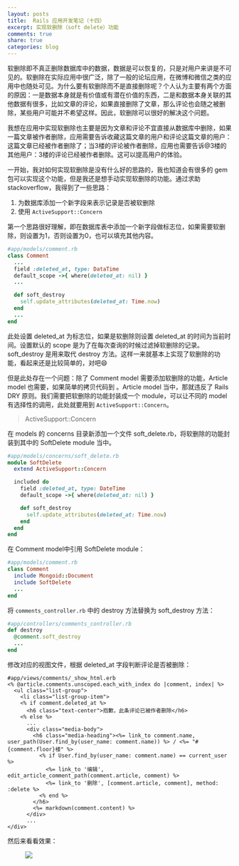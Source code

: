 ```yaml
---
layout: posts
title:  Rails 应用开发笔记（十四）
excerpt: 实现软删除（soft delete）功能
comments: true
share: true
categories: blog
---
```


软删除即不真正删除数据库中的数据，数据是可以恢复的，只是对用户来讲是不可见的。软删除在实际应用中很广泛，除了一般的论坛应用，在微博和微信之类的应用中也随处可见。为什么要有软删除而不是直接删除呢？个人认为主要有两个方面的原因：一是数据本身就是有价值或有潜在价值的东西，二是和数据本身关联的其他数据有很多，比如文章的评论，如果直接删除了文章，那么评论也会随之被删除，某些用户可能并不希望这样。因此，软删除可以很好的解决这个问题。

我想在应用中实现软删除也主要是因为文章和评论不宜直接从数据库中删除，如果一篇文章被作者删除，应用需要告诉收藏这篇文章的用户和评论这篇文章的用户：这篇文章已经被作者删除了；当3楼的评论被作者删除，应用也需要告诉@3楼的其他用户：3楼的评论已经被作者删除。这可以提高用户的体验。

一开始，我对如何实现软删除是没有什么好的思路的，我也知道会有很多的 gem 包可以实现这个功能，但是我还是想手动实现软删除的功能。通过求助 stackoverflow，我得到了一些思路：

1) 为数据库添加一个新字段来表示记录是否被软删除
2) 使用 `ActiveSupport::Concern`

第一个思路很好理解，即在数据库表中添加一个新字段做标志位，如果需要软删除，则设置为1，否则设置为0，也可以填充其他内容。

```ruby
#app/models/comment.rb
class Comment
  ...
  field :deleted_at, type: DataTime
  default_scope ->{ where(deleted_at: nil) }
  ...

  def soft_destroy
    self.update_attributes(deleted_at: Time.now)
  end
  ...
end
```

此处设置 deleted_at 为标志位，如果是软删除则设置 deleted_at 的时间为当前时间。设置默认的 scope 是为了在每次查询的时候过滤掉软删除的记录。soft_destroy 是用来取代 destroy 方法。这样一来就基本上实现了软删除的功能，看起来还是比较简单的，对吧😄

但是此处存在一个问题：除了 Comment model 需要添加软删除的功能，Article model 也需要，如果简单的拷贝代码到 。Article model 当中，那就违反了 Rails DRY 原则。我们需要把软删除的功能封装成一个 module，可以让不同的 model 有选择性的调用，此处就要用到 `ActiveSupport::Concern`。

> ActiveSupport::Concern

在 models 的 concerns 目录新添加一个文件 soft_delete.rb，将软删除的功能封装到其中的 SoftDelete module 当中。

```ruby
#app/models/concerns/soft_delete.rb
module SoftDelete
  extend ActiveSupport::Concern

  included do
    field :deleted_at, type: DateTime
    default_scope ->{ where(deleted_at: nil) }

    def soft_destroy
      self.update_attributes(deleted_at: Time.now)
    end
  end
end
```

在 Comment model中引用 SoftDelete module：

```ruby
#app/models/comment.rb
class Comment
  include Mongoid::Document
  include SoftDelete
  ...
end
```

将 `comments_controller.rb` 中的 destroy 方法替换为 soft_destroy 方法：

```ruby
#app/controllers/comments_controller.rb
def destroy
  @comment.soft_destroy
  ...
end
```

修改对应的视图文件，根据 deleted_at 字段判断评论是否被删除：

```erb
#app/views/comments/_show_html.erb
<% @article.comments.unscoped.each_with_index do |comment, index| %>
  <ul class="list-group">
    <li class="list-group-item">
    <% if comment.deleted_at %>
      <h6 class="text-center">抱歉，此条评论已被作者删除</h6>
    <% else %>
      ...
      <div class="media-body">
        <h6 class="media-heading"><%= link_to comment.name, user_path(User.find_by(user_name: comment.name)) %> / <%= "#{comment.floor}楼" %>
          <% if User.find_by(user_name: comment.name) == current_user %>
            <%= link_to '编辑', edit_article_comment_path(comment.article, comment) %>
            <%= link_to '删除', [comment.article, comment], method: :delete %>
          <% end %>
        </h6>
        <%= markdown(comment.content) %>
      </div>
      ...
</div>
```

然后来看看效果：

<figure>
  <img src="http://zippy.gfycat.com/HairyMatureAsianpiedstarling.gif">
</figure>
